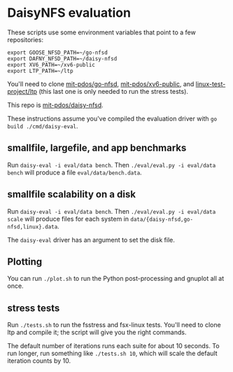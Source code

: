 # DaisyNFS evaluation

These scripts use some environment variables that point to a few repositories:

```
export GOOSE_NFSD_PATH=~/go-nfsd
export DAFNY_NFSD_PATH=~/daisy-nfsd
export XV6_PATH=~/xv6-public
export LTP_PATH=~/ltp
```

You'll need to clone
[mit-pdos/go-nfsd](https://github.com/mit-pdos/go-nfsd),
[mit-pdos/xv6-public](https://github.com/mit-pdos/xv6-public), and
[linux-test-project/ltp](https://github.com/linux-test-project/ltp) (this last
one is only needed to run the stress tests).

This repo is [mit-pdos/daisy-nfsd](https://github.com/mit-pdos/daisy-nfsd).

These instructions assume you've compiled the evaluation driver with `go build ./cmd/daisy-eval`.

## smallfile, largefile, and app benchmarks

Run `daisy-eval -i eval/data bench`. Then `./eval/eval.py -i eval/data bench`
will produce a file `eval/data/bench.data`.

## smallfile scalability on a disk

Run `daisy-eval -i eval/data bench`. Then `./eval/eval.py -i eval/data scale`
will produce files for each system in `data/{daisy-nfsd,go-nfsd,linux}.data`.

The `daisy-eval` driver has an argument to set the disk file.

## Plotting

You can run `./plot.sh` to run the Python post-processing and gnuplot all at once.

## stress tests

Run `./tests.sh` to run the fsstress and fsx-linux tests. You'll need to clone
ltp and compile it; the script will give you the right commands.

The default number of iterations runs each suite for about 10 seconds. To run
longer, run something like `./tests.sh 10`, which will scale the default
iteration counts by 10.
